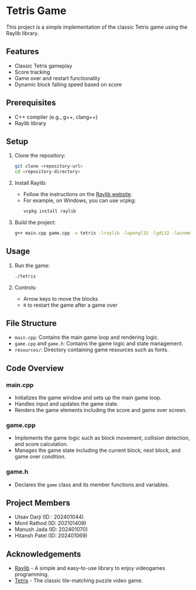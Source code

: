 # Tetris Game

This project is a simple implementation of the classic Tetris game using the Raylib library.

## Features

- Classic Tetris gameplay
- Score tracking
- Game over and restart functionality
- Dynamic block falling speed based on score

## Prerequisites

- C++ compiler (e.g., g++, clang++)
- Raylib library

## Setup

1. Clone the repository:
    ```sh
    git clone <repository-url>
    cd <repository-directory>
    ```

2. Install Raylib:
    - Follow the instructions on the [Raylib website](https://www.raylib.com/).
    - For example, on Windows, you can use vcpkg:
        ```sh
        vcpkg install raylib
        ```

3. Build the project:
    ```sh
    g++ main.cpp game.cpp -o tetris -lraylib -lopengl32 -lgdi32 -lwinmm
    ```

## Usage

1. Run the game:
    ```sh
    ./tetris
    ```

2. Controls:
    - Arrow keys to move the blocks
    - `R` to restart the game after a game over

## File Structure

- `main.cpp`: Contains the main game loop and rendering logic.
- `game.cpp` and `game.h`: Contains the game logic and state management.
- `resources/`: Directory containing game resources such as fonts.

## Code Overview

### main.cpp

- Initializes the game window and sets up the main game loop.
- Handles input and updates the game state.
- Renders the game elements including the score and game over screen.

### game.cpp

- Implements the game logic such as block movement, collision detection, and score calculation.
- Manages the game state including the current block, next block, and game over condition.

### game.h

- Declares the `game` class and its member functions and variables.

## Project Members

- Utsav Darji (ID : 202401044)
- Monil Rathod (ID: 202101409)
- Manush Jada  (ID: 202401070)
- Hitansh Patel (ID: 202401069)

## Acknowledgements

- [Raylib](https://www.raylib.com/) - A simple and easy-to-use library to enjoy videogames programming.
- [Tetris](https://en.wikipedia.org/wiki/Tetris) - The classic tile-matching puzzle video game.
